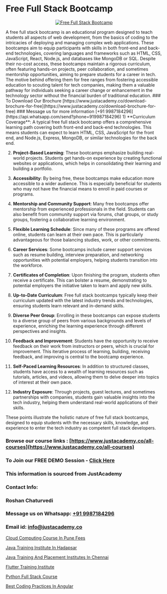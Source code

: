 # Free Full Stack Bootcamp

<p align="center">
  <a href="https://justacademy.co/program-detail/full-stack-web-development">
    <img src="https://justacademy.co/storage2/program_images/1704700371.webp" alt="Free Full Stack Bootcamp">
  </a>
</p>
A free full stack bootcamp is an educational program designed to teach students all aspects of web development, from the basics of coding to the intricacies of deploying and managing complex web applications. These bootcamps aim to equip participants with skills in both front-end and back-end technologies, covering languages and frameworks such as HTML, CSS, JavaScript, React, Node.js, and databases like MongoDB or SQL. Despite their no-cost access, these bootcamps maintain a rigorous curriculum, often featuring hands-on projects, peer collaboration, and sometimes mentorship opportunities, aiming to prepare students for a career in tech. The motive behind offering them for free ranges from fostering accessible education to scouting talent for tech companies, making them a valuable pathway for individuals seeking a career change or enhancement in the technology sector without the financial burden of traditional education.
### To Download Our Brochure [https://www.justacademy.co/download-brochure-for-free](https://www.justacademy.co/download-brochure-for-free)
### Message us for more information [+91 9987184296](https://api.whatsapp.com/send?phone=919987184296)
1) **Curriculum Coverage**: A typical free full stack bootcamp offers a comprehensive learning path covering both front-end and back-end technologies. This means students can expect to learn HTML, CSS, JavaScript for the front end, and Node.js, Express, MongoDB, or similar technologies for the back end.

2) **Project-Based Learning**: These bootcamps emphasize building real-world projects. Students get hands-on experience by creating functional websites or applications, which helps in consolidating their learning and building a portfolio.

3) **Accessibility**: By being free, these bootcamps make education more accessible to a wider audience. This is especially beneficial for students who may not have the financial means to enroll in paid courses or programs.

4) **Mentorship and Community Support**: Many free bootcamps offer mentorship from experienced professionals in the field. Students can also benefit from community support via forums, chat groups, or study groups, fostering a collaborative learning environment.

5) **Flexible Learning Schedule**: Since many of these programs are offered online, students can learn at their own pace. This is particularly advantageous for those balancing studies, work, or other commitments.

6) **Career Services**: Some bootcamps include career support services such as resume building, interview preparation, and networking opportunities with potential employers, helping students transition into the workforce.

7) **Certificates of Completion**: Upon finishing the program, students often receive a certificate. This can bolster a resume, demonstrating to potential employers the initiative taken to learn and apply new skills.

8) **Up-to-Date Curriculum**: Free full stack bootcamps typically keep their curriculum updated with the latest industry trends and technologies, ensuring students learn relevant and in-demand skills.

9) **Diverse Peer Group**: Enrolling in these bootcamps can expose students to a diverse group of peers from various backgrounds and levels of experience, enriching the learning experience through different perspectives and insights.

10) **Feedback and Improvement**: Students have the opportunity to receive feedback on their work from instructors or peers, which is crucial for improvement. This iterative process of learning, building, receiving feedback, and improving is central to the bootcamp experience.

11) **Self-Paced Learning Resources**: In addition to structured classes, students have access to a wealth of learning resources such as tutorials, articles, and videos, allowing them to delve deeper into topics of interest at their own pace.

12) **Industry Exposure**: Through projects, guest lectures, and sometimes partnerships with companies, students gain valuable insights into the tech industry, helping them understand real-world applications of their skills.

These points illustrate the holistic nature of free full stack bootcamps, designed to equip students with the necessary skills, knowledge, and experience to enter the tech industry as competent full stack developers.

### Browse our course links : [https://www.justacademy.co/all-courses](https://www.justacademy.co/all-courses) 
### To Join our FREE DEMO Session - [Click Here](https://www.justacademy.co/register-for-course-demo)


### This information is sourced from JustAcademy
### Contact Info:
### Roshan Chaturvedi
### Message us on Whatsapp: [+91 9987184296](https://api.whatsapp.com/send?phone=919987184296)
### Email id: [info@justacademy.co](mailto:info@justacademy.co)
                
[Cloud Computing Course In Pune Fees](https://www.linkedin.com/pulse/cloud-computing-courses-fees-pune-justacademy-boston-sy1hc?trackingId=HDJJuiodqIvDxEg%2Bherd%2Fw%3D%3D&lipi=urn%3Ali%3Apage%3Ad_flagship3_company_admin%3BkPVrWTfFTkmAnpxdswF1RA%3D%3D)

[Java Training Institute In Hadapsar](https://www.linkedin.com/pulse/java-training-institute-hadapsar-justacademy-sunnyvale-ns6de?trackingId=Dk8EhHxCgQE7NxcYNeRIWA%3D%3D&lipi=urn%3Ali%3Apage%3Ad_flagship3_company_admin%3B84%2Br3TF5Sai5zePv40hxgg%3D%3D)

[Java Training And Placement Institutes In Chennai](https://medium.com/@roneet705/java-training-and-placement-institutes-in-chennai-09ecc9377b7c)

[Flutter Training Institute](https://medium.com/@mahi3106/flutter-training-institute-1d0ffe0b9f84)

[Python Full Stack Course](https://justacademyin.github.io/justacademy/python-full-stack-course)

[Best Coding Practices In Angular](https://justacademyin.github.io/justacademy/best-coding-practices-in-angular)

